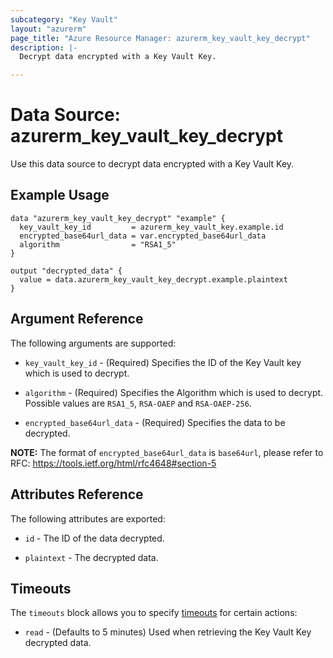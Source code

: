 ```yaml
---
subcategory: "Key Vault"
layout: "azurerm"
page_title: "Azure Resource Manager: azurerm_key_vault_key_decrypt"
description: |-
  Decrypt data encrypted with a Key Vault Key.

---
```


# Data Source: azurerm_key_vault_key_decrypt

Use this data source to decrypt data encrypted with a Key Vault Key.

## Example Usage

```hcl
data "azurerm_key_vault_key_decrypt" "example" {
  key_vault_key_id         = azurerm_key_vault_key.example.id
  encrypted_base64url_data = var.encrypted_base64url_data
  algorithm                = "RSA1_5"
}

output "decrypted_data" {
  value = data.azurerm_key_vault_key_decrypt.example.plaintext
}
```

## Argument Reference

The following arguments are supported:

* `key_vault_key_id` - (Required) Specifies the ID of the Key Vault key which is used to decrypt. 

* `algorithm` - (Required) Specifies the Algorithm which is used to decrypt. Possible values are `RSA1_5`, `RSA-OAEP` and `RSA-OAEP-256`.

* `encrypted_base64url_data` - (Required) Specifies the data to be decrypted.

**NOTE:** The format of `encrypted_base64url_data` is `base64url`, please refer to RFC: https://tools.ietf.org/html/rfc4648#section-5

## Attributes Reference

The following attributes are exported:

* `id` - The ID of the data decrypted.

* `plaintext` - The decrypted data.

## Timeouts

The `timeouts` block allows you to specify [timeouts](https://www.terraform.io/docs/configuration/resources.html#timeouts) for certain actions:

* `read` - (Defaults to 5 minutes) Used when retrieving the Key Vault Key decrypted data.
